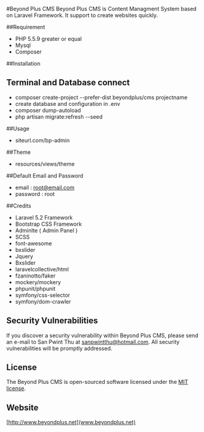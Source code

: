 #Beyond Plus CMS
Beyond Plus CMS is Content Managment System based on Laravel Framework. It support to create websites quickly.

##Requirement

* PHP 5.5.9 greater or equal
* Mysql
* Composer

##Installation

## Terminal and Database connect

* composer create-project --prefer-dist beyondplus/cms projectname
* create database and configuration in .env
* composer dump-autoload
* php artisan migrate:refresh --seed

##Usage
* siteurl.com/bp-admin

##Theme
* resources/views/theme

##Default Email and Password
* email 	: root@email.com
* password	: root

##Credits
* Laravel 5.2 Framework
* Bootstrap CSS Framework
* Adminlte ( Admin Panel )
* SCSS
* font-awesome
* bxslider
* Jquery
* Bxslider
* laravelcollective/html
* fzaninotto/faker
* mockery/mockery
* phpunit/phpunit
* symfony/css-selector
* symfony/dom-crawler

## Security Vulnerabilities

If you discover a security vulnerability within Beyond Plus CMS, please send an e-mail to San Pwint Thu at sanpwintthu@hotmail.com. All security vulnerabilities will be promptly addressed.

## License

The Beyond Plus CMS is open-sourced software licensed under the [MIT license](http://opensource.org/licenses/MIT).

## Website

[http://www.beyondplus.net](www.beyondplus.net)
